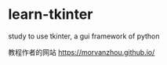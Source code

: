 # learn-tkinter
study to use tkinter, a gui framework of python

教程作者的网站 https://morvanzhou.github.io/
